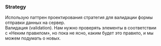 ### Strategy ###
Использую паттрен проектирования стратегия для валидации формы отправки данных на сервер.<br>
Валидация (validation). Нам нужно проверять элементы в соответствии с «Неким правилом», но пока не ясно, каким будет это правило, и мы можем подумать о новых.
